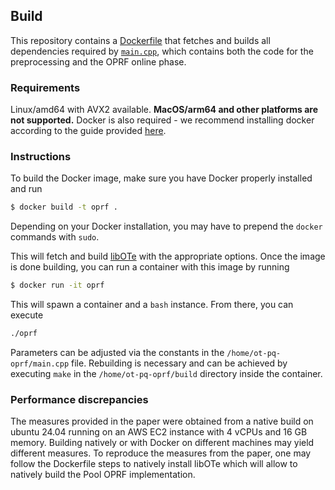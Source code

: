 ## Build
This repository contains a [Dockerfile](Dockerfile) that fetches and builds all dependencies required by [`main.cpp`](main.cpp), which contains both the code for the preprocessing and the OPRF online phase.

### Requirements
Linux/amd64 with AVX2 available. 
**MacOS/arm64 and other platforms are not supported.**
Docker is also required - we recommend installing docker according to the guide provided [here](https://docs.docker.com/engine/install/ubuntu/#install-using-the-repository).

### Instructions
To build the Docker image, make sure you have Docker properly installed and run 
```bash
$ docker build -t oprf .
```
Depending on your Docker installation, you may have to prepend the `docker` commands with `sudo`. 

This will fetch and build [libOTe](https://github.com/osu-crypto/libOTe) with the appropriate options. 
Once the image is done building, you can run a container with this image by running
```bash
$ docker run -it oprf
```
This will spawn a container and a `bash` instance. From there, you can execute 
```bash
./oprf
```
Parameters can be adjusted via the constants in the `/home/ot-pq-oprf/main.cpp` file. Rebuilding is necessary and can be achieved by executing `make` in the `/home/ot-pq-oprf/build` directory inside the container.

### Performance discrepancies
The measures provided in the paper were obtained from a native build on ubuntu 24.04 running on an AWS EC2 instance with 4 vCPUs and 16 GB memory. 
Building natively or with Docker on different machines may yield different measures.
To reproduce the measures from the paper, one may follow the Dockerfile steps to natively install libOTe which will allow to natively build the Pool OPRF implementation. 